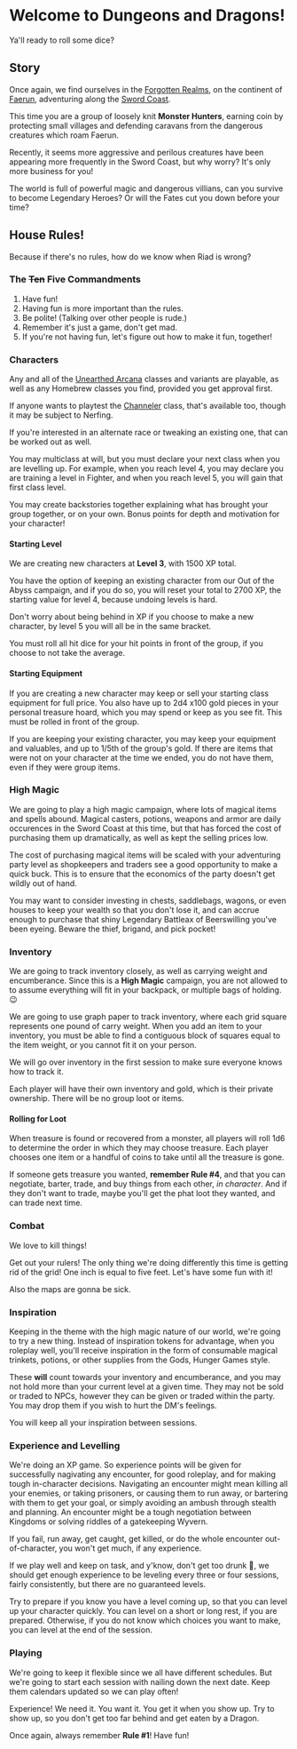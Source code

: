 # Welcome to Dungeons and Dragons!

Ya'll ready to roll some dice?

## Story

Once again, we find ourselves in the [Forgotten Realms](http://forgottenrealms.wikia.com/wiki/Forgotten_Realms), on the continent of [Faerun](http://forgottenrealms.wikia.com/wiki/Faer%C3%BBn), adventuring along the [Sword Coast](http://forgottenrealms.wikia.com/wiki/Sword_Coast).

This time you are a group of loosely knit **Monster Hunters**, earning coin by protecting small villages and defending caravans from the dangerous creatures which roam Faerun. 

Recently, it seems more aggressive and perilous creatures have been appearing more frequently in the Sword Coast, but why worry? It's only more business for you!

The world is full of powerful magic and dangerous villians, can you survive to become Legendary Heroes? Or will the Fates cut you down before your time?

## House Rules!

Because if there's no rules, how do we know when Riad is wrong?

### The ~~Ten~~ Five Commandments

1. Have fun!
2. Having fun is more important than the rules.
3. Be polite! (Talking over other people is rude.)
4. Remember it's just a game, don't get mad.
5. If you're not having fun, let's figure out how to make it fun, together!

### Characters

Any and all of the [Unearthed Arcana](http://dnd.wizards.com/articles-tags/unearthed-arcana) classes and variants are playable, as well as any Homebrew classes you find, provided you get approval first.

If anyone wants to playtest the [Channeler](https://docs.google.com/document/d/1saa4DpNKHvo6id1fzW3iMl-oe-ckUljCWqjVr8INS50/edit#heading=h.bll20cg20u8g) class, that's available too, though it may be subject to Nerfing.

If you're interested in an alternate race or tweaking an existing one, that can be worked out as well.

You may multiclass at will, but you must declare your next class when you are levelling up. For example, when you reach level 4, you may declare you are training a level in Fighter, and when you reach level 5, you will gain that first class level.

You may create backstories together explaining what has brought your group together, or on your own. Bonus points for depth and motivation for your character!

#### Starting Level

We are creating new characters at **Level 3**, with 1500 XP total.

You have the option of keeping an existing character from our Out of the Abyss campaign, and if you do so, you will reset your total to 2700 XP, the starting value for level 4, because undoing levels is hard.

Don't worry about being behind in XP if you choose to make a new character, by level 5 you will all be in the same bracket.

You must roll all hit dice for your hit points in front of the group, if you choose to not take the average.

#### Starting Equipment

If you are creating a new character may keep or sell your starting class equipment for full price.  You also have up to 2d4  x100 gold pieces in your personal treasure hoard, which you may spend or keep as you see fit. This must be rolled in front of the group.

If you are keeping your existing character, you may keep your equipment and valuables, and up to 1/5th of the group's gold. If there are items that were not on your character at the time we ended, you do not have them, even if they were group items.

### High Magic

We are going to play a high magic campaign, where lots of magical items and spells abound. Magical casters, potions, weapons and armor are daily occurences in the Sword Coast at this time, but that has forced the cost of purchasing them up dramatically, as well as kept the selling prices low.

The cost of purchasing magical items will be scaled with your adventuring party level as shopkeepers and traders see a good opportunity to make a quick buck. This is to ensure that the economics of the party doesn't get wildly out of hand.

You may want to consider investing in chests, saddlebags, wagons, or even houses to keep your wealth so that you don't lose it, and can accrue enough to purchase that shiny Legendary Battleax of Beerswilling you've been eyeing. Beware the thief, brigand, and pick pocket!

### Inventory

We are going to track inventory closely, as well as carrying weight and encumberance. Since this is a **High Magic** campaign, you are not allowed to to assume everything will fit in your backpack, or multiple bags of holding. :wink:

We are going to use graph paper to track inventory, where each grid square represents one pound of carry weight. When you add an item to your inventory, you must be able to find a contiguous block of squares equal to the item weight, or you cannot fit it on your person.

We will go over inventory in the first session to make sure everyone knows how to track it.

Each player will have their own inventory and gold, which is their private ownership. There will be no group loot or items.

#### Rolling for Loot

When treasure is found or recovered from a monster, all players will roll 1d6 to determine the order in which they may choose treasure. Each player chooses one item or a handful of coins to take until all the treasure is gone.

If someone gets treasure you wanted, **remember Rule #4**, and that you can negotiate, barter, trade, and buy things from each other, *in character*. And if they don't want to trade, maybe you'll get the phat loot they wanted, and can trade next time.

### Combat

We love to kill things!

Get out your rulers! The only thing we're doing differently this time is getting rid of the grid! One inch is equal to five feet. Let's have some fun with it!

Also the maps are gonna be sick.

### Inspiration

Keeping in the theme with the high magic nature of our world, we're going to try a new thing. Instead of inspiration tokens for advantage, when you roleplay well, you'll receive inspiration in the form of consumable magical trinkets, potions, or other supplies from the Gods, Hunger Games style.

These **will** count towards your inventory and encumberance, and you may not hold more than your current level at a given time. They may not be sold or traded to NPCs, however they can be given or traded within the party. You may drop them if you wish to hurt the DM's feelings.

You will keep all your inspiration between sessions.

### Experience and Levelling

We're doing an XP game. So experience points will be given for successfully nagivating any encounter, for good roleplay, and for making tough in-character decisions. Navigating an encounter might mean killing all your enemies, or taking prisoners, or causing them to run away, or bartering with them to get your goal, or simply avoiding an ambush through stealth and planning. An encounter might be a tough negotiation between Kingdoms or solving riddles of a gatekeeping Wyvern.

If you fail, run away, get caught, get killed, or do the whole encounter out-of-character, you won't get much, if any experience.

If we play well and keep on task, and y'know, don't get too drunk :beer:, we should get enough experience to be leveling every three or four sessions, fairly consistently, but there are no guaranteed levels.

Try to prepare if you know you have a level coming up, so that you can level up your character quickly. You can level on a short or long rest, if you are prepared. Otherwise, if you do not know which choices you want to make, you can level at the end of the session.

### Playing

We're going to keep it flexible since we all have different schedules. But we're going to start each session with nailing down the next date. Keep them calendars updated so we can play often!

Experience! We need it. You want it. You get it when you show up. Try to show up, so you don't get too far behind and get eaten by a Dragon.

Once again, always remember **Rule #1**! Have fun!
